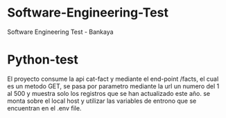 # Software-Engineering-Test
Software Engineering Test - Bankaya

# Python-test
El proyecto consume la api cat-fact y mediante el end-point /facts, el cual es un metodo GET, 
se pasa por parametro mediante la url un numero del 1 al 500 y muestra solo los registros que se han actualizado este año.
se monta sobre el local host y utilizar las variables de entrono que se encuentran en el .env file.
